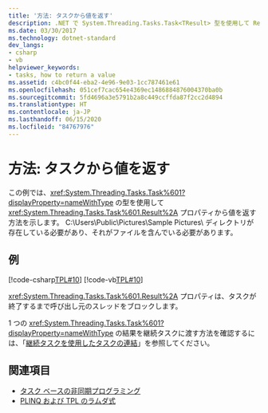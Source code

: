 ```yaml
---
title: '方法: タスクから値を返す'
description: .NET で System.Threading.Tasks.Task<TResult> 型を使用して Result プロパティから値を返す方法について参照します。
ms.date: 03/30/2017
ms.technology: dotnet-standard
dev_langs:
- csharp
- vb
helpviewer_keywords:
- tasks, how to return a value
ms.assetid: c4bc0f44-eba2-4e96-9e03-1cc787461e61
ms.openlocfilehash: 051cef7cac654e4369ec1486884876004370ba0b
ms.sourcegitcommit: 5fd4696a3e5791b2a8c449ccffda87f2cc2d4894
ms.translationtype: HT
ms.contentlocale: ja-JP
ms.lasthandoff: 06/15/2020
ms.locfileid: "84767976"
---
```

# <a name="how-to-return-a-value-from-a-task"></a>方法: タスクから値を返す
この例では、<xref:System.Threading.Tasks.Task%601?displayProperty=nameWithType> の型を使用して <xref:System.Threading.Tasks.Task%601.Result%2A> プロパティから値を返す方法を示します。 C:\Users\Public\Pictures\Sample Pictures\ ディレクトリが存在している必要があり、それがファイルを含んでいる必要があります。  
  
## <a name="example"></a>例  
 [!code-csharp[TPL#10](../../../samples/snippets/csharp/VS_Snippets_Misc/tpl/cs/returnavalue10.cs#10)]
 [!code-vb[TPL#10](../../../samples/snippets/visualbasic/VS_Snippets_Misc/tpl/vb/10_returnavalue.vb#10)]  
  
 <xref:System.Threading.Tasks.Task%601.Result%2A> プロパティは、タスクが終了するまで呼び出し元のスレッドをブロックします。  
  
 1 つの <xref:System.Threading.Tasks.Task%601?displayProperty=nameWithType> の結果を継続タスクに渡す方法を確認するには、「[継続タスクを使用したタスクの連結](chaining-tasks-by-using-continuation-tasks.md)」を参照してください。  
  
## <a name="see-also"></a>関連項目

- [タスク ベースの非同期プログラミング](task-based-asynchronous-programming.md)
- [PLINQ および TPL のラムダ式](lambda-expressions-in-plinq-and-tpl.md)
